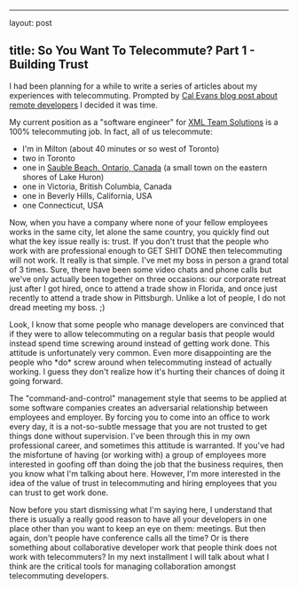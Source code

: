<hr />

<p>layout: post</p>

<h2>title: So You Want To Telecommute? Part 1 - Building Trust</h2>

<p>I had been planning for a while to write a series of articles about my experiences with telecommuting.  Prompted by <a href="http://blog.calevans.com/2009/07/29/remote-developers/">Cal Evans blog post about remote developers</a> I decided it was time.</p>

<p>
</p>

<p>My current position as a "software engineer" for <a href="http://www.xmlteam.com">XML Team Solutions</a> is a 100% telecommuting job.  In fact, all of us telecommute:  
<ul>
<li>I'm in Milton (about 40 minutes or so west of Toronto)</li>
<li>two in Toronto</li>
<li>one in <a href="http://www.saublebeach.com">Sauble Beach, Ontario, Canada</a> (a small town on the eastern shores of Lake Huron)</li>
<li>one in Victoria, British Columbia, Canada</li>
<li>one in Beverly Hills, California, USA</li>
<li>one Connecticut, USA</li>
</ul>
</p>

<p>Now, when you have a company where none of your fellow employees works in the same city, let alone the same country, you quickly find out what the key issue really is: trust.  If you don't trust that the people who work with are professional enough to GET SHIT DONE then telecommuting will not work.  It really is that simple.  I've met my boss in person a grand total of 3 times.  Sure, there have been some video chats and phone calls but we've only actually been together on three occasions:  our corporate retreat just after I got hired, once to attend a trade show in Florida, and once just recently to attend a trade show in Pittsburgh.  Unlike a lot of people, I do not dread meeting my boss. ;)
</p>

<p>
Look, I know that some people who manage developers are convinced that if they were to allow telecommuting on a regular basis that people would instead spend time screwing around instead of getting work done.  This attitude is unfortunately very common.  Even more disappointing are the people who *do* screw around when telecommuting instead of actually working.  I guess they don't realize how it's hurting their chances of doing it going forward.
</p>

<p>The "command-and-control" management style that seems to be applied at some software companies creates an adversarial relationship between employees and employer.  By forcing you to come into an office to work every day, it is a not-so-subtle message that you are not trusted to get things done without supervision.  I've been through this in my own professional career, and sometimes this attitude is warranted.  If you've had the misfortune of having (or working with) a group of employees more interested in goofing off than doing the job that the business requires, then you know what I'm talking about here.  However, I'm more interested in the idea of the value of trust in telecommuting and hiring employees that you can trust to get work done.
</p>

<p>
Now before you start dismissing what I'm saying here, I understand that there is usually a really good reason to have all your developers in one place other than you want to keep an eye on them:  meetings.  But then again, don't people have conference calls all the time?  Or is there something about collaborative developer work that people think does not work with telecommuters?  In my next installment I will talk about what I think are the critical tools for managing collaboration amongst telecommuting developers.
</p>
